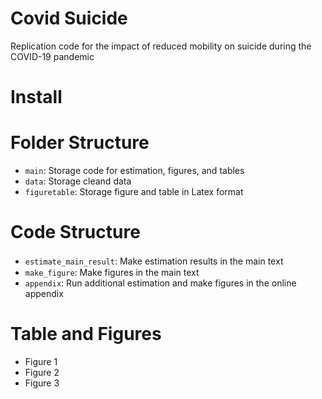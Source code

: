 # Covid Suicide
Replication code for the impact of reduced mobility on suicide during the COVID-19 pandemic

# Install

# Folder Structure
- ```main```: Storage code for estimation, figures, and tables
- ```data```: Storage cleand data
- ```figuretable```: Storage figure and table in Latex format

# Code Structure
- ```estimate_main_result```: Make estimation results in the main text　
- ```make_figure```: Make figures in the main text
- ```appendix```: Run additional estimation and make figures in the online appendix

# Table and Figures
- Figure 1 
- Figure 2
- Figure 3 

